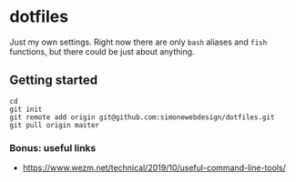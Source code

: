 # dotfiles

Just my own settings. Right now there are only `bash` aliases and `fish` functions, but there could be just about anything.

## Getting started

```
cd
git init
git remote add origin git@github.com:simonewebdesign/dotfiles.git
git pull origin master
```

### Bonus: useful links

- https://www.wezm.net/technical/2019/10/useful-command-line-tools/
